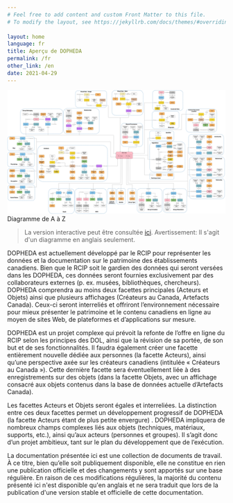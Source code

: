 ```yaml
---
# Feel free to add content and custom Front Matter to this file.
# To modify the layout, see https://jekyllrb.com/docs/themes/#overriding-theme-defaults

layout: home
language: fr
title: Aperçu de DOPHEDA
permalink: /fr
other_link: /en
date: 2021-04-29
---
```


![A-Z Diagram](../images/000_Patterns_2.1_p.jpg)
Diagramme de A à Z
> La version interactive peut être consultée [ici](/collections-model/en/target-model/current/introduction#a-z-diagram). <span class="disclaimer">Avertissement: Il s'agit d'un diagramme en anglais seulement.</span> 

DOPHEDA est actuellement développé par le RCIP pour représenter les données et la documentation sur le patrimoine des établissements canadiens. Bien que le RCIP soit le gardien des données qui seront versées dans les DOPHEDA, ces données seront fournies exclusivement par des collaborateurs externes (p. ex. musées, bibliothèques, chercheurs). DOPHEDA comprendra au moins deux facettes principales (Acteurs et Objets) ainsi que plusieurs affichages (Créateurs au Canada, Artefacts Canada). Ceux-ci seront interreliés et offriront l’environnement nécessaire pour mieux présenter le patrimoine et le contenu canadiens en ligne au moyen de sites Web, de plateformes et d’applications sur mesure.

DOPHEDA est un projet complexe qui prévoit la refonte de l’offre en ligne du RCIP selon les principes des DOL, ainsi que la révision de sa portée, de son but et de ses fonctionnalités. Il faudra également créer une facette entièrement nouvelle dédiée aux personnes (la facette Acteurs), ainsi qu’une perspective axée sur les créateurs canadiens (intitulée « Créateurs au Canada »). Cette dernière facette sera éventuellement liée à des enregistrements sur des objets (dans la facette Objets, avec un affichage consacré aux objets contenus dans la base de données actuelle d’Artefacts Canada).

Les facettes Acteurs et Objets seront égales et interreliées. La distinction entre ces deux facettes permet un développement progressif de DOPHEDA (la facette Acteurs étant de plus petite envergure) . DOPHEDA impliquera de nombreux champs complexes liés aux objets (techniques, matériaux, supports, etc.), ainsi qu’aux acteurs (personnes et groupes). Il s’agit donc d’un projet ambitieux, tant sur le plan du développement que de l’exécution.

La documentation présentée ici est une collection de documents de travail. À ce titre, bien qu’elle soit publiquement disponible, elle ne constitue en rien une publication officielle et des changements y sont apportés sur une base régulière. En raison de ces modifications régulières, la majorité du contenu présenté ici n'est disponible qu'en anglais et ne sera traduit que lors de la publication d'une version stable et officielle de cette documentation.
